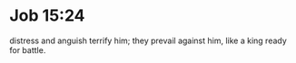 # Job 15:24

distress and anguish terrify him; they prevail against him, like a king ready for battle.
